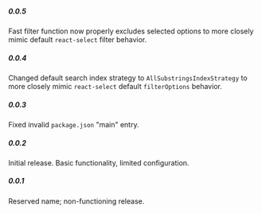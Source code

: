 ##### 0.0.5
Fast filter function now properly excludes selected options to more closely mimic default `react-select` filter behavior.

##### 0.0.4
Changed default search index strategy to `AllSubstringsIndexStrategy` to more closely mimic `react-select` default `filterOptions` behavior.

##### 0.0.3
Fixed invalid `package.json` "main" entry.

##### 0.0.2
Initial release.
Basic functionality, limited configuration.

##### 0.0.1
Reserved name; non-functioning release.
